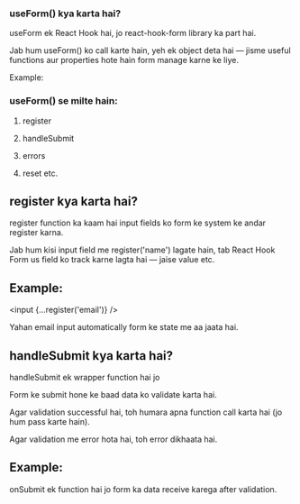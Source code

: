 ### useForm() kya karta hai?

useForm ek React Hook hai, jo react-hook-form library ka part hai.

Jab hum useForm() ko call karte hain, yeh ek object deta hai — jisme useful functions aur properties hote hain form manage karne ke liye.


Example:

### useForm() se milte hain:

1. register

2. handleSubmit

3. errors

4. reset etc.



## register kya karta hai?

register function ka kaam hai input fields ko form ke system ke andar register karna.

Jab hum kisi input field me register('name') lagate hain, tab React Hook Form us field ko track karne lagta hai — jaise value etc.

## Example:

<input {...register('email')} />


Yahan email input automatically form ke state me aa jaata hai.

##  handleSubmit kya karta hai?

handleSubmit ek wrapper function hai jo

Form ke submit hone ke baad data ko validate karta hai.

Agar validation successful hai, toh humara apna function call karta hai (jo hum pass karte hain).

Agar validation me error hota hai, toh error dikhaata hai.


## Example:

<form onSubmit={handleSubmit(onSubmit)}>


onSubmit ek function hai jo form ka data receive karega after validation.


